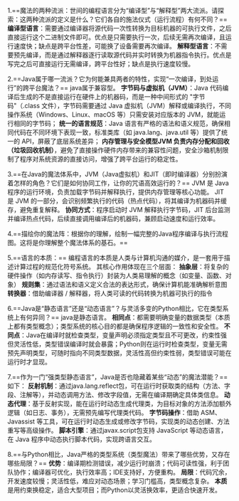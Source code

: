 1.==魔法的两种流派：世间的编程语言分为“编译型”与“解释型”两大流派。请探索：这两种流派的定义是什么？它们各自的施法仪式（运行流程）有何不同？==
**编译型语言**：需要通过编译器将源代码一次性转换为目标机器的可执行文件，之后直接运行这个二进制文件即可。优点是只需要执行一次，后续无需再次编译，且运行速度快；缺点是跨平台性差，可能换了设备需要再次编译。
**解释型语言**：不需要预先编译，而是通过解释器逐行读取源代码并实时转换为机器指令执行。优点是写完之后可直接运行无需编译，跨平台性好；缺点是执行速度较慢。

2.==Java属于哪一流派？它为何能兼具两者的特性，实现“一次编译，到处运行”的跨平台魔法？==
java属于兼容型。
**字节码与虚拟机（JVM）**：Java 代码编译后生成的不是直接运行在硬件上的机器码，而是一种中间形式的 "字节码"（.class 文件），字节码需要通过 Java 虚拟机（JVM）解释或编译执行，不同操作系统（Windows、Linux、macOS 等）只需安装对应版本的 JVM，就能运行相同的字节码；
**统一的语言规范**：Java 语言有严格的语法和语义规范，确保相同代码在不同环境下表现一致，标准类库（如 java.lang、java.util 等）提供了统一的 API，屏蔽了底层系统差异；
**内存管理与安全模型JVM 负责内存分配和回收（垃圾回收机制）**，避免了直接操作硬件内存带来的兼容性问题，安全沙箱机制限制了程序对系统资源的直接访问，增强了跨平台运行的稳定性。

3.==在Java的魔法体系中，JVM（Java虚拟机）和JIT（即时编译器）分别扮演着怎样的角色？它们是如何协同工作，让你的咒语高效运行的？==
JVM 是 Java 程序的运行环境，负责加载字节码并解释执行，提供内存管理等核心功能。
JIT 是 JVM 的一部分，会识别频繁执行的代码（热点代码），将其编译为机器码并缓存，避免重复解释。
**协同方式**：程序启动时 JVM 解释执行字节码，JIT 后台监测并编译热点代码，后续直接调用编译后的机器码，兼顾启动速度和运行效率。

4.==描绘你的魔法阵：根据你的理解，绘制一幅完整的Java程序编译与执行流程图。这将是你理解整个魔法体系的基石。==

5.==语言的本质：==
编程语言的本质是人类与计算机沟通的媒介，是一套用于描述计算过程的规范化符号系统。
其核心作用体现在三个层面：
**抽象层**：将复杂的硬件操作（如内存读写、指令执行）封装为人类易理解的概念（如变量、函数、对象）
**规则集**：通过语法和语义定义合法的表达形式，确保计算机能准确解析意图
**转换器**：借助编译器 / 解释器，将人类可读的代码转换为机器可执行的指令

6.==Java是“静态语言”还是“动态语言”？与灵活多变的Python相比，它在类型系统上有何异同？==
java是静态语言。
**相同点**：都需要明确变量的数据类型（本质上都有类型概念）；类型系统的核心目的都是确保程序逻辑的一致性和安全性。
**不同点**：Java在编译时就检查类型，变量声明必须指定类型且不可更改，约束性强但灵活性低，类型错误编译时就会暴露；Python则在运行时检查类型，变量无需预先声明类型，可随时指向不同类型数据，灵活性高但约束性弱，类型错误可能在运行时才显现。

7.==作为一门“强类型静态语言”，Java是否也隐藏着某些“动态”的魔法潜能？==
如下：
**反射机制**：通过java.lang.reflect包，可在运行时获取类的结构（方法、字段、注解等），并动态调用方法、修改字段值，无需在编译期确定具体类信息。
**动态代理**：基于反射实现，能在运行时动态生成代理类，为目标对象的方法添加额外逻辑（如日志、事务），无需预先编写代理类代码。
**字节码操作**：借助 ASM、Javassist 等工具，可在运行时动态生成或修改字节码，实现类的动态创建、方法重写等高级操作。
**脚本引擎**：通过javax.script包支持 JavaScript 等动态语言，在 Java 程序中动态执行脚本代码，实现跨语言交互。

8.==与Python相比，Java严格的类型系统（类型魔法）带来了哪些优势，又存在哪些局限？==
**优势**：编译期检测错误，减少运行时崩溃；代码可读性强，利于团队协作；编译器可优化，执行效率高；IDE支持好，方便重构。
**局限**：代码冗余，开发速度较慢；灵活性低，难应对动态场景；学习门槛高，类型概念复杂。
**本质**是用约束换稳定，适合大型项目；而Python以灵活换效率，更适合快速开发。
